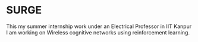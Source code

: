 # SURGE
This my summer internship work under an Electrical Professor in IIT Kanpur 
I am working on Wireless cognitive networks using reinforcement learning.

